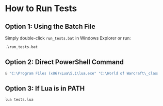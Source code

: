 # How to Run Tests

## Option 1: Using the Batch File
Simply double-click `run_tests.bat` in Windows Explorer
or run:
```cmd
.\run_tests.bat
```

## Option 2: Direct PowerShell Command
```powershell
& "C:\Program Files (x86)\Lua\5.1\lua.exe" "C:\World of Warcraft\_classic_era_\Interface\AddOns\LoremCooldownTracker\tests.lua"
```

## Option 3: If Lua is in PATH
```cmd
lua tests.lua
``` 